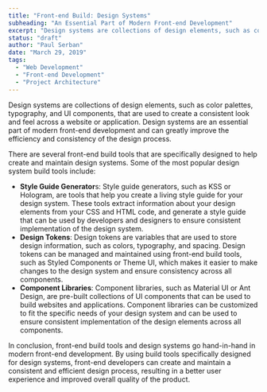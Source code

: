 ```yaml
---
title: "Front-end Build: Design Systems"
subheading: "An Essential Part of Modern Front-end Development"
excerpt: "Design systems are collections of design elements, such as color palettes, typography, and UI components, that are used to create a consistent look and feel across a website or application. Design systems are an essential part of modern front-end development and can greatly improve the efficiency and consistency of the design process."
status: "draft"
author: "Paul Serban"
date: "March 29, 2019"
tags:
  - "Web Development"
  - "Front-end Development"
  - "Project Architecture"
---
```


Design systems are collections of design elements, such as color palettes, typography, and UI components, that are used to create a consistent look and feel across a website or application. Design systems are an essential part of modern front-end development and can greatly improve the efficiency and consistency of the design process.

There are several front-end build tools that are specifically designed to help create and maintain design systems. Some of the most popular design system build tools include:

- **Style Guide Generator**s: Style guide generators, such as KSS or Hologram, are tools that help you create a living style guide for your design system. These tools extract information about your design elements from your CSS and HTML code, and generate a style guide that can be used by developers and designers to ensure consistent implementation of the design system.
- **Design Tokens**: Design tokens are variables that are used to store design information, such as colors, typography, and spacing. Design tokens can be managed and maintained using front-end build tools, such as Styled Components or Theme UI, which makes it easier to make changes to the design system and ensure consistency across all components.
- **Component Libraries**: Component libraries, such as Material UI or Ant Design, are pre-built collections of UI components that can be used to build websites and applications. Component libraries can be customized to fit the specific needs of your design system and can be used to ensure consistent implementation of the design elements across all components.

In conclusion, front-end build tools and design systems go hand-in-hand in modern front-end development. By using build tools specifically designed for design systems, front-end developers can create and maintain a consistent and efficient design process, resulting in a better user experience and improved overall quality of the product.
